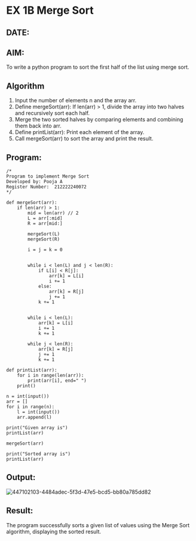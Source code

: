 # EX 1B Merge Sort

## DATE:

## AIM:
To write a python program to sort the first half of the list using merge sort.

## Algorithm

1. Input the number of elements n and the array arr.
2. Define mergeSort(arr): If len(arr) > 1, divide the array into two halves and recursively sort each half.
3. Merge the two sorted halves by comparing elements and combining them back into arr.
4. Define printList(arr): Print each element of the array.
5. Call mergeSort(arr) to sort the array and print the result.

## Program:

```
/*
Program to implement Merge Sort
Developed by: Pooja A
Register Number:  212222240072
*/

def mergeSort(arr):
    if len(arr) > 1:
        mid = len(arr) // 2 
        L = arr[:mid]
        R = arr[mid:]
        
        mergeSort(L)
        mergeSort(R) 
        
        i = j = k = 0
        
   
        while i < len(L) and j < len(R):
            if L[i] < R[j]:
                arr[k] = L[i]
                i += 1
            else:
                arr[k] = R[j]
                j += 1
            k += 1
        

        while i < len(L):
            arr[k] = L[i]
            i += 1
            k += 1
        
        while j < len(R):
            arr[k] = R[j]
            j += 1
            k += 1

def printList(arr):
    for i in range(len(arr)):
        print(arr[i], end=" ")
    print()

n = int(input())
arr = []
for i in range(n):
    l = int(input())
    arr.append(l)

print("Given array is")
printList(arr)

mergeSort(arr)

print("Sorted array is")
printList(arr)

```


## Output:
![447102103-4484adec-5f3d-47e5-bcd5-bb80a785dd82](https://github.com/user-attachments/assets/bcad3bf9-fb2b-4981-a88c-b6835c326c43)


## Result:
The program successfully sorts a given list of values using the Merge Sort algorithm, displaying the sorted result.
